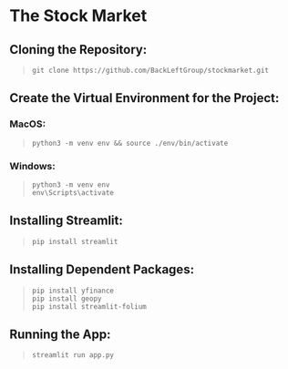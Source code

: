 # The Stock Market

## Cloning the Repository:

>`git clone https://github.com/BackLeftGroup/stockmarket.git`

## Create the Virtual Environment for the Project:

### MacOS: 

>`python3 -m venv env && source ./env/bin/activate`

### Windows:

> `python3 -m venv env`\
> `env\Scripts\activate`

## Installing Streamlit:

>`pip install streamlit`

## Installing Dependent Packages:

>`pip install yfinance`\
>`pip install geopy`\
>`pip install streamlit-folium`


## Running the App:

>`streamlit run app.py`



